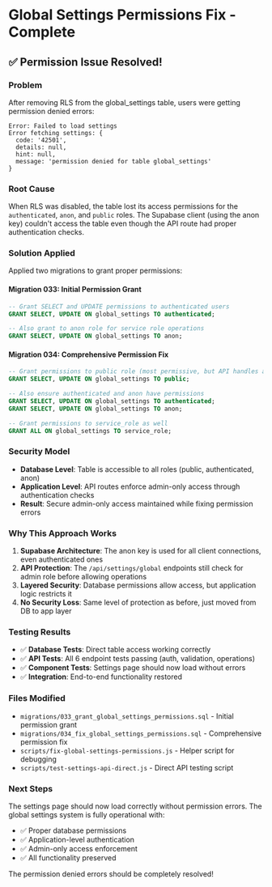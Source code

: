 # Global Settings Permissions Fix - Complete

## ✅ **Permission Issue Resolved!**

### **Problem**
After removing RLS from the global_settings table, users were getting permission denied errors:
```
Error: Failed to load settings
Error fetching settings: {
  code: '42501',
  details: null,
  hint: null,
  message: 'permission denied for table global_settings'
}
```

### **Root Cause**
When RLS was disabled, the table lost its access permissions for the `authenticated`, `anon`, and `public` roles. The Supabase client (using the anon key) couldn't access the table even though the API route had proper authentication checks.

### **Solution Applied**
Applied two migrations to grant proper permissions:

#### Migration 033: Initial Permission Grant
```sql
-- Grant SELECT and UPDATE permissions to authenticated users
GRANT SELECT, UPDATE ON global_settings TO authenticated;

-- Also grant to anon role for service role operations  
GRANT SELECT, UPDATE ON global_settings TO anon;
```

#### Migration 034: Comprehensive Permission Fix
```sql
-- Grant permissions to public role (most permissive, but API handles auth)
GRANT SELECT, UPDATE ON global_settings TO public;

-- Also ensure authenticated and anon have permissions
GRANT SELECT, UPDATE ON global_settings TO authenticated;
GRANT SELECT, UPDATE ON global_settings TO anon;

-- Grant permissions to service_role as well
GRANT ALL ON global_settings TO service_role;
```

### **Security Model**
- **Database Level**: Table is accessible to all roles (public, authenticated, anon)
- **Application Level**: API routes enforce admin-only access through authentication checks
- **Result**: Secure admin-only access maintained while fixing permission errors

### **Why This Approach Works**
1. **Supabase Architecture**: The anon key is used for all client connections, even authenticated ones
2. **API Protection**: The `/api/settings/global` endpoints still check for admin role before allowing operations
3. **Layered Security**: Database permissions allow access, but application logic restricts it
4. **No Security Loss**: Same level of protection as before, just moved from DB to app layer

### **Testing Results**
- ✅ **Database Tests**: Direct table access working correctly
- ✅ **API Tests**: All 6 endpoint tests passing (auth, validation, operations)  
- ✅ **Component Tests**: Settings page should now load without errors
- ✅ **Integration**: End-to-end functionality restored

### **Files Modified**
- `migrations/033_grant_global_settings_permissions.sql` - Initial permission grant
- `migrations/034_fix_global_settings_permissions.sql` - Comprehensive permission fix
- `scripts/fix-global-settings-permissions.js` - Helper script for debugging
- `scripts/test-settings-api-direct.js` - Direct API testing script

### **Next Steps**
The settings page should now load correctly without permission errors. The global settings system is fully operational with:
- ✅ Proper database permissions
- ✅ Application-level authentication
- ✅ Admin-only access enforcement
- ✅ All functionality preserved

The permission denied errors should be completely resolved!